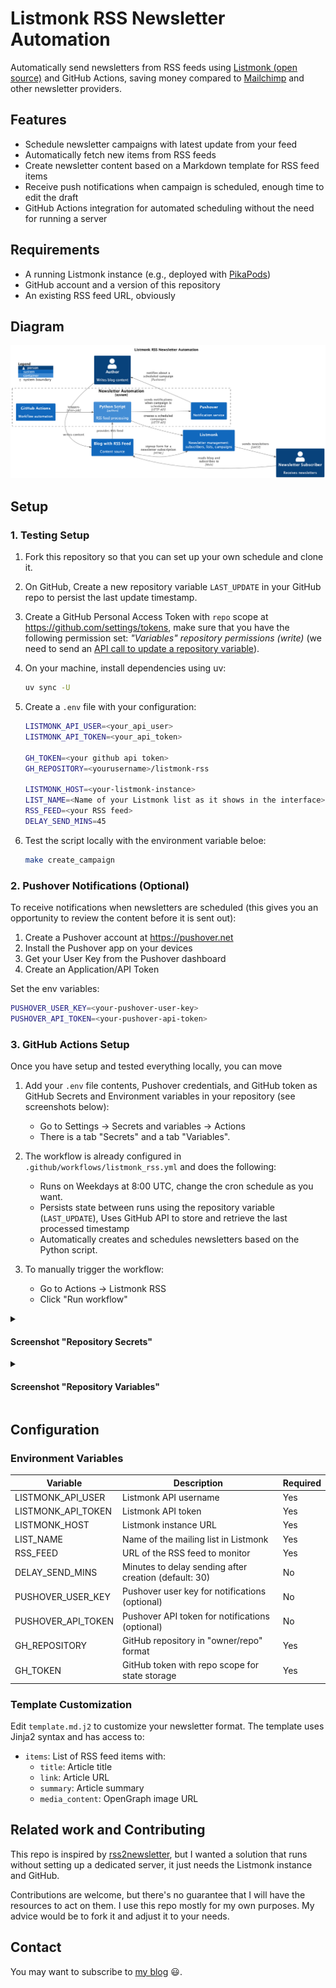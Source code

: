 # Listmonk RSS Newsletter Automation

Automatically send newsletters from RSS feeds using [Listmonk (open
source)](https://listmonk.app) and GitHub Actions, saving money compared to
[Mailchimp](https://mailchimp.com/features/rss-to-email/) and other newsletter
providers.

## Features

- Schedule newsletter campaigns with latest update from your feed
- Automatically fetch new items from RSS feeds
- Create newsletter content based on a Markdown template for RSS feed items
- Receive push notifications when campaign is scheduled, enough time to
  edit the draft
- GitHub Actions integration for automated scheduling without the need for
  running a server

## Requirements

- A running Listmonk instance (e.g., deployed with
  [PikaPods](https://www.pikapods.com))
- GitHub account and a version of this repository
- An existing RSS feed URL, obviously

## Diagram

![Architecture](assets/C4/architecture.png)

## Setup

### 1. Testing Setup

1. Fork this repository so that you can set up your own schedule and clone it.

2. On GitHub, Create a new repository variable `LAST_UPDATE` in your GitHub
   repo to persist the last update timestamp.

3. Create a GitHub Personal Access Token with `repo` scope at
   <https://github.com/settings/tokens>, make sure that you have the following
   permission set: *"Variables" repository permissions (write)* (we need to
   send an [API call to update a repository
   variable](https://docs.github.com/en/rest/actions/variables?apiVersion=2022-11-28#update-a-repository-variable)).

4. On your machine, install dependencies using uv:
   ```bash
   uv sync -U
   ```

5. Create a `.env` file with your configuration:
   ```bash
   LISTMONK_API_USER=<your_api_user>
   LISTMONK_API_TOKEN=<your_api_token>

   GH_TOKEN=<your github api token>
   GH_REPOSITORY=<yourusername>/listmonk-rss

   LISTMONK_HOST=<your-listmonk-instance>
   LIST_NAME=<Name of your Listmonk list as it shows in the interface>
   RSS_FEED=<your RSS feed>
   DELAY_SEND_MINS=45
   ```

6. Test the script locally with the environment variable beloe:
   ```bash
   make create_campaign
   ```

### 2. Pushover Notifications (Optional)

To receive notifications when newsletters are scheduled (this gives you an
  opportunity to review the content before it is sent out):

1. Create a Pushover account at https://pushover.net
2. Install the Pushover app on your devices
3. Get your User Key from the Pushover dashboard
4. Create an Application/API Token

Set the env variables:

```bash
PUSHOVER_USER_KEY=<your-pushover-user-key>
PUSHOVER_API_TOKEN=<your-pushover-api-token>
```

### 3. GitHub Actions Setup

Once you have setup and tested everything locally, you can move

1. Add your `.env` file contents, Pushover credentials, and GitHub token as
   GitHub Secrets and Environment variables in your repository (see screenshots
   below):
   - Go to Settings → Secrets and variables → Actions
   - There is a tab "Secrets" and a tab "Variables".
   
2. The workflow is already configured in `.github/workflows/listmonk_rss.yml`
   and does the following:
   - Runs on Weekdays at 8:00 UTC, change the cron schedule as you want.
   - Persists state between runs using the repository variable (`LAST_UPDATE`),
     Uses GitHub API to store and retrieve the last processed timestamp
   - Automatically creates and schedules newsletters based on the Python
     script.

3. To manually trigger the workflow:
   - Go to Actions → Listmonk RSS
   - Click "Run workflow"


<details>
<summary>
    
#### Screenshot "Repository Secrets"
    
</summary>

![](attachments/2025-02-07_18-25-19.png)

</details>

<details>
<summary>
    
#### Screenshot "Repository Variables"

</summary>

![](attachments/2025-02-07_18-26-12.png)

</details>

## Configuration

### Environment Variables

| Variable              | Description                                      | Required |
|-----------------------|--------------------------------------------------|----------|
| LISTMONK_API_USER     | Listmonk API username                            | Yes      |
| LISTMONK_API_TOKEN    | Listmonk API token                               | Yes      |
| LISTMONK_HOST         | Listmonk instance URL                            | Yes      |
| LIST_NAME             | Name of the mailing list in Listmonk             | Yes      |
| RSS_FEED              | URL of the RSS feed to monitor                   | Yes      |
| DELAY_SEND_MINS        | Minutes to delay sending after creation (default: 30) | No       |
| PUSHOVER_USER_KEY     | Pushover user key for notifications (optional)   | No       |
| PUSHOVER_API_TOKEN    | Pushover API token for notifications (optional)  | No       |
| GH_REPOSITORY         | GitHub repository in "owner/repo" format        | Yes      |
| GH_TOKEN              | GitHub token with repo scope for state storage  | Yes      |

### Template Customization

Edit `template.md.j2` to customize your newsletter format. The template uses Jinja2 syntax and has access to:

- `items`: List of RSS feed items with:
  - `title`: Article title
  - `link`: Article URL
  - `summary`: Article summary
  - `media_content`: OpenGraph image URL


## Related work and Contributing

This repo is inspired by
[rss2newsletter](https://github.com/ElliotKillick/rss2newsletter), but I wanted
a solution that runs without setting up a dedicated server, it just needs the
Listmonk instance and GitHub.

Contributions are welcome, but there's no guarantee that I will have the
resources to act on them. I use this repo mostly for my own purposes. My advice
would be to fork it and adjust it to your needs.

## Contact

You may want to subscribe to [my blog](https://blog.heuel.org) 😃.
